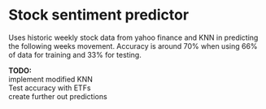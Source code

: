 # Stock sentiment predictor
Uses historic weekly stock data from yahoo finance and KNN in predicting the following weeks movement.
Accuracy is around 70% when using 66% of data for training and 33% for testing.

<b>TODO:</b><br />
implement modified KNN<br />
Test accuracy with ETFs<br />
create further out predictions
